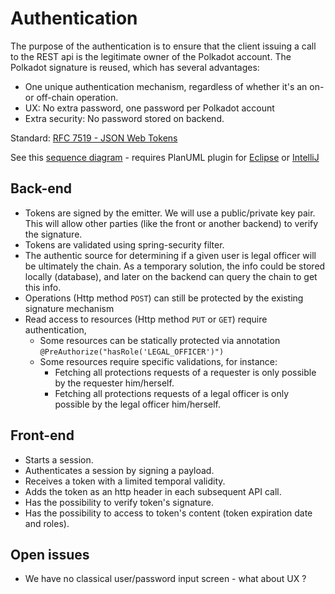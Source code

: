 # Authentication

The purpose of the authentication is to ensure that the client issuing a call to the REST api is the legitimate owner
of the Polkadot account. The Polkadot signature is reused, which has several advantages:
* One unique authentication mechanism, regardless of whether it's an on- or off-chain operation.
* UX: No extra password, one password per Polkadot account
* Extra security: No password stored on backend.

Standard: [RFC 7519 - JSON Web Tokens](https://jwt.io/)

See this [sequence diagram](Authentication.puml) - requires PlanUML plugin for [Eclipse](https://plantuml.com/en/eclipse)
or [IntelliJ](https://plugins.jetbrains.com/plugin/7017-plantuml-integration) 

## Back-end
* Tokens are signed by the emitter. We will use a public/private key pair. This will allow other parties (like the
  front or another backend) to verify the signature.
* Tokens are validated using spring-security filter.
* The authentic source for determining if a given user is legal officer will be ultimately the chain. As a temporary
  solution, the info could be stored locally (database), and later on the backend can query the chain to get this info.
* Operations (Http method `POST`) can still be protected by the existing signature mechanism
* Read access to resources (Http method `PUT` or `GET`) require authentication, 
    * Some resources can be statically protected via annotation `@PreAuthorize("hasRole('LEGAL_OFFICER')")`
    * Some resources require specific validations, for instance:
        * Fetching all protections requests of a requester is only possible by the requester him/herself.
        * Fetching all protections requests of a legal officer is only possible by the legal officer him/herself.
  

## Front-end
* Starts a session.
* Authenticates a session by signing a payload.
* Receives a token with a limited temporal validity.
* Adds the token as an http header in each subsequent API call.
* Has the possibility to verify token's signature.
* Has the possibility to access to token's content (token expiration date and roles).

## Open issues
* We have no classical user/password input screen - what about UX ?